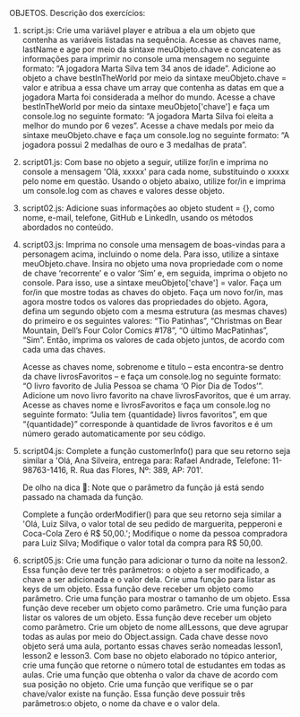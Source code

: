 OBJETOS.
Descrição dos exercícios:

1. script.js:
    Crie uma variável player e atribua a ela um objeto que contenha as variáveis listadas na sequência.
    Acesse as chaves name, lastName e age por meio da sintaxe meuObjeto.chave e concatene as informações para imprimir no console uma mensagem no seguinte formato: “A jogadora Marta Silva tem 34 anos de idade”.
    Adicione ao objeto a chave bestInTheWorld por meio da sintaxe meuObjeto.chave = valor e atribua a essa chave um array que contenha as datas em que a jogadora Marta foi considerada a melhor do mundo.
    Acesse a chave bestInTheWorld por meio da sintaxe meuObjeto['chave'] e faça um console.log no seguinte formato: “A jogadora Marta Silva foi eleita a melhor do mundo por 6 vezes”.
    Acesse a chave medals por meio da sintaxe meuObjeto.chave e faça um console.log no seguinte formato: “A jogadora possui 2 medalhas de ouro e 3 medalhas de prata”.

2. script01.js:
    Com base no objeto a seguir, utilize for/in e imprima no console a mensagem 'Olá, xxxxx' para cada nome, substituindo o xxxxx pelo nome em questão.
    Usando o objeto abaixo, utilize for/in e imprima um console.log com as chaves e valores desse objeto.

3. script02.js:
    Adicione suas informações ao objeto student = {}, como nome, e-mail, telefone, GitHub e LinkedIn, usando os métodos abordados no conteúdo.

4. script03.js:
    Imprima no console uma mensagem de boas-vindas para a personagem acima, incluindo o nome dela. Para isso, utilize a sintaxe meuObjeto.chave.
    Insira no objeto uma nova propriedade com o nome de chave ‘recorrente’ e o valor ‘Sim’ e, em seguida, imprima o objeto no console. Para isso, use a sintaxe meuObjeto['chave'] = valor.
    Faça um for/in que mostre todas as chaves do objeto.
    Faça um novo for/in, mas agora mostre todos os valores das propriedades do objeto.
    Agora, defina um segundo objeto com a mesma estrutura (as mesmas chaves) do primeiro e os seguintes valores: “Tio Patinhas”, “Christmas on Bear Mountain, Dell’s Four Color Comics #178”, “O último MacPatinhas”, “Sim”. Então, imprima os valores de cada objeto juntos, de acordo com cada uma das chaves.

    Acesse as chaves nome, sobrenome e titulo – esta encontra-se dentro da chave livrosFavoritos – e faça um console.log no seguinte formato: “O livro favorito de Julia Pessoa se chama ‘O Pior Dia de Todos’”.
    Adicione um novo livro favorito na chave livrosFavoritos, que é um array.
    Acesse as chaves nome e livrosFavoritos e faça um console.log no seguinte formato: “Julia tem {quantidade} livros favoritos”, em que “{quantidade}” corresponde à quantidade de livros favoritos e é um número gerado automaticamente por seu código.

5. script04.js:
    Complete a função customerInfo() para que seu retorno seja similar a 'Olá, Ana Silveira, entrega para: Rafael Andrade, Telefone: 11-98763-1416, R. Rua das Flores, Nº: 389, AP: 701'.

    De olho na dica 👀: Note que o parâmetro da função já está sendo passado na chamada da função.

    Complete a função orderModifier() para que seu retorno seja similar a 'Olá, Luiz Silva, o valor total de seu pedido de marguerita, pepperoni e Coca-Cola Zero é R$ 50,00.';
        Modifique o nome da pessoa compradora para Luiz Silva;
        Modifique o valor total da compra para R$ 50,00.

6. script05.js:
    Crie uma função para adicionar o turno da noite na lesson2. Essa função deve ter três parâmetros: o objeto a ser modificado, a chave a ser adicionada e o valor dela.
    Crie uma função para listar as keys de um objeto. Essa função deve receber um objeto como parâmetro.
    Crie uma função para mostrar o tamanho de um objeto. Essa função deve receber um objeto como parâmetro.
    Crie uma função para listar os valores de um objeto. Essa função deve receber um objeto como parâmetro.
    Crie um objeto de nome allLessons, que deve agrupar todas as aulas por meio do Object.assign. Cada chave desse novo objeto será uma aula, portanto essas chaves serão nomeadas lesson1, lesson2 e lesson3.
    Com base no objeto elaborado no tópico anterior, crie uma função que retorne o número total de estudantes em todas as aulas.
    Crie uma função que obtenha o valor da chave de acordo com sua posição no objeto.
    Crie uma função que verifique se o par chave/valor existe na função. Essa função deve possuir três parâmetros:o objeto, o nome da chave e o valor dela.
